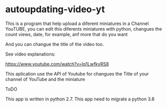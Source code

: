 # autoupdating-video-yt

This is a program that help upload a diferent miniatures in a Channel YouTUBE, you can edit this diferents miniatures with python, changues the count views, date, for example, anf more that do you want

And you can changue the title of the video too.


See video explanations:

https://www.youtube.com/watch?v=Iq1LwfkvRS8

This aplication use the API of Youtube for changues the Title of your channel of YouTube and the miniature

ToDO

This app is written in python 2.7. This app need to migrate a python 3.8

